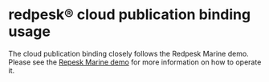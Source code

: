 # redpesk® cloud publication binding usage

The cloud publication binding closely follows the Redpesk Marine demo. Please see
the [Repesk Marine demo](../../../redpesk-marine/demo-n2k/demo-n2k.html) for more
information on how to operate it.
